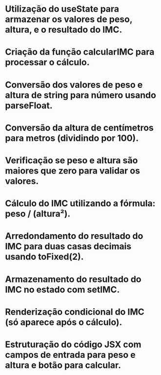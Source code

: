 # Utilização do useState para armazenar os valores de peso, altura, e o resultado do IMC.
# Criação da função calcularIMC para processar o cálculo.
# Conversão dos valores de peso e altura de string para número usando parseFloat.
# Conversão da altura de centímetros para metros (dividindo por 100).
# Verificação se peso e altura são maiores que zero para validar os valores.
# Cálculo do IMC utilizando a fórmula: peso / (altura²).
# Arredondamento do resultado do IMC para duas casas decimais usando toFixed(2).
# Armazenamento do resultado do IMC no estado com setIMC.
# Renderização condicional do IMC (só aparece após o cálculo).
# Estruturação do código JSX com campos de entrada para peso e altura e botão para calcular.

